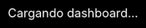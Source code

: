 <!DOCTYPE html>
<html lang="es">
<head>
  <meta charset="UTF-8">
  <title>Mis Dashboards Power BI</title>
  <style>
    html, body {
      margin: 0;
      padding: 0;
      height: 100%;
      width: 100%;
      overflow: hidden;
    }

    iframe {
      position: absolute;
      top: 0;
      left: 0;
      width: 100vw;
      height: 100vh;
      border: none;
    }

    #loadingScreen {
      position: fixed;
      top: 0;
      left: 0;
      width: 100vw;
      height: 100vh;
      background-color: black;
      color: white;
      display: flex;
      align-items: center;
      justify-content: center;
      font-size: 24px;
      z-index: 9999;
      opacity: 1;
      transition: opacity 0.3s ease;
    }

    #loadingScreen.hidden {
      opacity: 0;
      pointer-events: none;
    }
  </style>
</head>
<body>
  <div id="loadingScreen">Cargando dashboard...</div>
  <iframe id="dashboardFrame"></iframe>

  <script>
    const dashboards = [
      "https://app.powerbi.com/view?r=eyJrIjoiY2IxMGU0ZDAtNDQ5MC00Y2Y3LTk2MDItZGJmMDRjNDhhZTJjIiwidCI6ImIxM2NlNGM5LTJiZTYtNDg0NC04Y2Q5LTYwOTcyMGFmYWY5YiJ9",
      "https://app.powerbi.com/view?r=eyJrIjoiODk1MmFjZWYtY2IxYy00YzI0LTg5ODUtMDAzOTg1MTQ4ODMwIiwidCI6ImIxM2NlNGM5LTJiZTYtNDg0NC04Y2Q5LTYwOTcyMGFmYWY5YiJ9"
    ];

    let current = 0;
    const frame = document.getElementById("dashboardFrame");
    const loadingScreen = document.getElementById("loadingScreen");

    function loadDashboard(index) {
      loadingScreen.classList.remove("hidden");

      frame.onload = () => {
        setTimeout(() => {
          loadingScreen.classList.add("hidden");
        }, 8000); // Pantalla negra visible 8 segundos
      };

      frame.src = dashboards[index] + "&cachebuster=" + new Date().getTime();
    }

    // Cargar el primer dashboard
    loadDashboard(current);

    setInterval(() => {
      current = (current + 1) % dashboards.length;
      loadDashboard(current);
    }, 20000); // Cada 20 segundos (8 de carga + 12 de visualización)
  </script>
</body>
</html>
